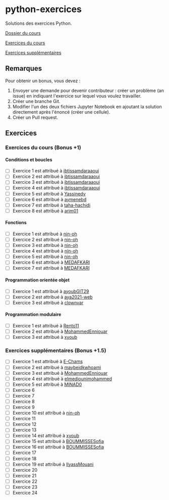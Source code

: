 # python-exercices
Solutions des exercices Python.

[Dossier du cours](https://drive.google.com/drive/folders/1zzSAh3QvXweGF2iZNIEBxgC2msLv_DbT?usp=share_link)

[Exercices du cours](./exercices_cours.ipynb)

[Exercices supplémentaires](./exercices_supp.ipynb)

## Remarques
Pour obtenir un bonus, vous devez :
1. Envoyer une demande pour devenir contributeur : créer un problème (an issue) en indiquant l'exercice sur lequel vous voulez travailler.
2. Créer une branche Git.
3. Modifier l'un des deux fichiers Jupyter Notebook en ajoutant la solution directement après l'énoncé (créer une cellule).
4. Créer un Pull request.

## Exercices
### Exercices du cours (Bonus +1)
#### Conditions et boucles
- [ ] Exercice 1 est attribué à [ibtissamdaraaoui](https://github.com/ibtissamdaraaoui)
- [ ] Exercice 2 est attribué à [ibtissamdaraaoui](https://github.com/ibtissamdaraaoui)
- [ ] Exercice 3 est attribué à [ibtissamdaraaoui](https://github.com/ibtissamdaraaoui)
- [ ] Exercice 4 est attribué à [ibtissamdaraaoui](https://github.com/ibtissamdaraaoui)
- [ ] Exercice 5 est attribué à [Yassinedv](https://github.com/Yassinedv)
- [ ] Exercice 6 est attribué à [aymenebd](https://github.com/aymenebd)
- [ ] Exercice 7 est attribué à [taha-hachidi](https://github.com/taha-hachidi)
- [ ] Exercice 8  est attribué à [arim01](https://github.com/arim01)

#### Fonctions
- [ ] Exercice 1 est attribué à [nin-oh](https://github.com/nin-oh)
- [ ] Exercice 2 est attribué à [nin-oh](https://github.com/nin-oh)
- [ ] Exercice 3 est attribué à [nin-oh](https://github.com/nin-oh)
- [ ] Exercice 4 est attribué à [nin-oh](https://github.com/nin-oh)
- [ ] Exercice 5 est attribué à [nin-oh](https://github.com/nin-oh)
- [ ] Exercice 6 est attribué à [MEDAFKARI](https://github.com/MEDAFKARI)
- [ ] Exercice 7 est attribué à [MEDAFKARI](https://github.com/MEDAFKARI)

#### Programmation orientée objet
- [ ] Exercice 1 est attribué à [ayoubGIT29](https://github.com/ayoubGIT29)
- [ ] Exercice 2 est attribué à [aya2021-web](https://github.com/aya2021-web)
- [ ] Exercice 3 est attribué à [clownvar](https://github.com/clownvar)

#### Programmation modulaire
- [ ] Exercice 1 est attribué à [Rento11](https://github.com/Rento11)
- [ ] Exercice 2 est attribué à [MohammedEnniouar](https://github.com/MohammedEnniouar)
- [ ] Exercice 3 est attribué à [xyoub](https://github.com/xyoub)

### Exercices supplémentaires (Bonus +1.5)
- [ ] Exercice 1 est attribué à [E-Chams](https://github.com/E-Chams)
- [ ] Exercice 2 est attribué à [maybeidkwhoami](https://github.com/maybeidkwhoami)
- [ ] Exercice 3 est attribué à [MohammedEnniouar](https://github.com/MohammedEnniouar)
- [ ] Exercice 4 est attribué à [elmediounimohammed](https://github.com/elmediounimohammed)
- [ ] Exercice 5 est attribué à [MINAD0](https://github.com/MINAD0)
- [ ] Exercice 6
- [ ] Exercice 7
- [ ] Exercice 8
- [ ] Exercice 9
- [ ] Exercice 10 est attribué à [nin-oh](https://github.com/nin-oh)
- [ ] Exercice 11
- [ ] Exercice 12
- [ ] Exercice 13
- [ ] Exercice 14 est attribué à [xyoub](https://github.com/xyoub)
- [ ] Exercice 15 est attribué à [BOUMMISSESofia](https://github.com/BOUMMISSESofia)
- [ ] Exercice 16 est attribué à [BOUMMISSESofia](https://github.com/BOUMMISSESofia)
- [ ] Exercice 17
- [ ] Exercice 18
- [ ] Exercice 19 est attribué à [IlyassMouani](https://github.com/IlyassMouani)
- [ ] Exercice 20
- [ ] Exercice 21
- [ ] Exercice 22
- [ ] Exercice 23
- [ ] Exercice 24
